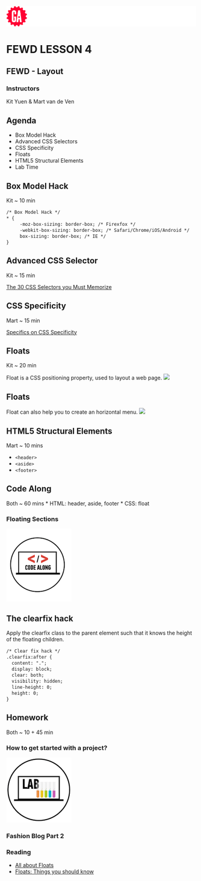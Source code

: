 ![General Assembly](../assets/images/ga.png)
# FEWD LESSON 4

## FEWD - Layout

### Instructors
Kit Yuen & Mart van de Ven 



## Agenda

* Box Model Hack
* Advanced CSS Selectors
* CSS Specificity
* Floats
* HTML5 Structural Elements
* Lab Time



## Box Model Hack
<aside class="notes">Kit ~ 10 min</aside>

```
/* Box Model Hack */
* {
     -moz-box-sizing: border-box; /* Firexfox */
     -webkit-box-sizing: border-box; /* Safari/Chrome/iOS/Android */
     box-sizing: border-box; /* IE */
}
```



## Advanced CSS Selector
<aside class="notes">Kit ~ 15 min</aside>

[The 30 CSS Selectors you Must Memorize](http://net.tutsplus.com/tutorials/html-css-techniques/the-30-css-selectors-you-must-memorize/)



## CSS Specificity
<aside class="notes">Mart ~ 15 min</aside>

[Specifics on CSS Specificity](http://css-tricks.com/specifics-on-css-specificity/)



## Floats
<aside class="notes">Kit ~ 20 min</aside>

Float is a CSS positioning property, used to layout a web page. 
![](http://css-tricks.com/wp-content/csstricks-uploads/web-layout.png)



## Floats
<aside class="notes"></aside>

Float can also help you to create an horizontal menu.
![](http://line25.com/wp-content/uploads/2012/css-menu/3.jpg)



## HTML5 Structural Elements
<aside class="notes">Mart ~ 10 mins</aside>

* ```<header>```
* ```<aside>```
* ```<footer>```



## Code Along
<aside class="notes">
  Both ~ 60 mins
    * HTML: header, aside, footer
    * CSS: float 
</aside>

### Floating Sections
![GeneralAssemb.ly](../assets/images/icons/code_along.png)



## The clearfix hack
<aside class="notes"></aside>

Apply the clearfix class to the parent element such that it knows the height of the floating children.

```
/* Clear fix hack */
.clearfix:after {
  content: ".";
  display: block;
  clear: both;
  visibility: hidden;
  line-height: 0;
  height: 0;
}
```



## Homework
<aside class="notes">Both ~ 10 + 45 min</aside>

### How to get started with a project?

![GeneralAssemb.ly](../assets/images/icons/exercise_icon_md.png)
### Fashion Blog Part 2

### Reading

* [All about Floats](http://css-tricks.com/all-about-floats/)
* [Floats: Things you should know](http://coding.smashingmagazine.com/2007/05/01/css-float-theory-things-you-should-know/)
